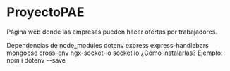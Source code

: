 # ProyectoPAE
Página web donde las empresas pueden hacer ofertas por trabajadores.

Dependencias de node_modules
dotenv
express
express-handlebars
mongoose
cross-env
ngx-socket-io
socket.io
¿Cómo instalarlas?
 Ejemplo: npm i dotenv --save
